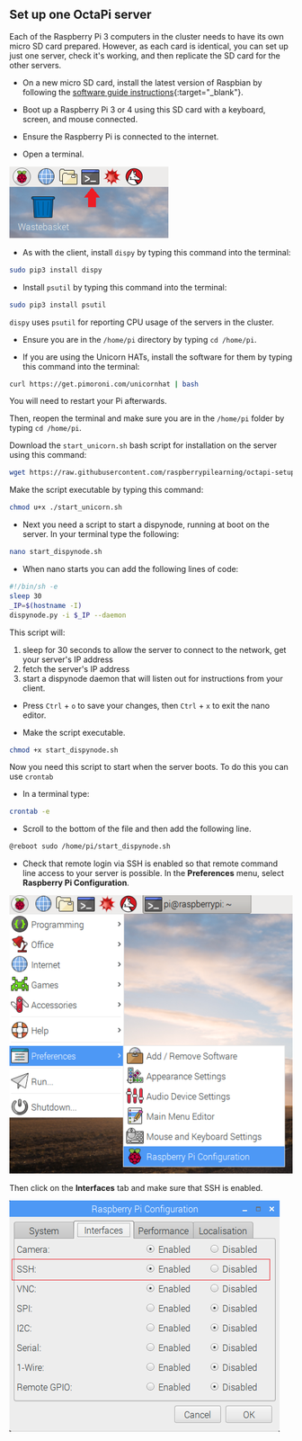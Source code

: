 ## Set up one OctaPi server

Each of the Raspberry Pi 3 computers in the cluster needs to have its own micro SD card prepared. However, as each card is identical, you can set up just one server, check it's working, and then replicate the SD card for the other servers.

- On a new micro SD card, install the latest version of Raspbian by following the [software guide instructions](https://www.raspberrypi.org/learning/software-guide/quickstart/){:target="_blank"}.

- Boot up a Raspberry Pi 3 or 4 using this SD card with a keyboard, screen, and mouse connected.

- Ensure the Raspberry Pi is connected to the internet.

- Open a terminal.

![Open a terminal](images/terminal.png)

- As with the client, install `dispy` by typing this command into the terminal:

```bash
sudo pip3 install dispy
```

- Install `psutil` by typing this command into the terminal:

```bash
sudo pip3 install psutil
```

`dispy` uses `psutil` for reporting CPU usage of the servers in the cluster.

- Ensure you are in the `/home/pi` directory by typing `cd /home/pi`.

- If you are using the Unicorn HATs, install the software for them by typing this command into the terminal:

```bash
curl https://get.pimoroni.com/unicornhat | bash
```

You will need to restart your Pi afterwards.

Then, reopen the terminal and make sure you are in the `/home/pi` folder by typing `cd /home/pi`.

Download the `start_unicorn.sh` bash script for installation on the server using this command:

```bash
wget https://raw.githubusercontent.com/raspberrypilearning/octapi-setup/master/server/start_unicorn.sh
```

Make the script executable by typing this command:

```bash
chmod u+x ./start_unicorn.sh
```

- Next you need a script to start a dispynode, running at boot on the server. In your terminal type the following:

```bash
nano start_dispynode.sh
```

- When nano starts you can add the following lines of code:

```bash
#!/bin/sh -e
sleep 30
_IP=$(hostname -I)
dispynode.py -i $_IP --daemon
```

This script will:
1. sleep for 30 seconds to allow the server to connect to the network, get your server's IP address
2. fetch the server's IP address
3. start a dispynode daemon that will listen out for instructions from your client.

- Press `Ctrl` + `o` to save your changes, then `Ctrl` + `x` to exit the nano editor.

- Make the script executable.

```bash
chmod +x start_dispynode.sh
```

Now you need this script to start when the server boots. To do this you can use `crontab`

- In a terminal type:

```bash
crontab -e
```

- Scroll to the bottom of the file and then add the following line.
```bash
@reboot sudo /home/pi/start_dispynode.sh
```

- Check that remote login via SSH is enabled so that remote command line access to your server is possible. In the **Preferences** menu, select **Raspberry Pi Configuration**.

![Enable SSH](images/enable-ssh1.png)

Then click on the **Interfaces** tab and make sure that SSH is enabled.

![Enable SSH](images/enable-ssh.png)

